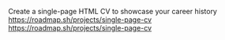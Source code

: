 Create a single-page HTML CV to showcase your career history
https://roadmap.sh/projects/single-page-cv
https://roadmap.sh/projects/single-page-cv

